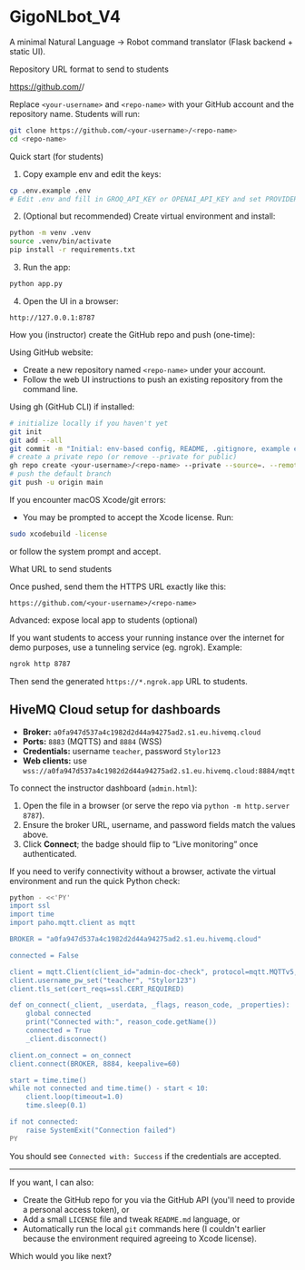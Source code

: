 # GigoNLbot_V4

A minimal Natural Language → Robot command translator (Flask backend + static UI).

Repository URL format to send to students

https://github.com/<your-username>/<repo-name>

Replace `<your-username>` and `<repo-name>` with your GitHub account and the repository name. Students will run:

```bash
git clone https://github.com/<your-username>/<repo-name>
cd <repo-name>
```

Quick start (for students)

1. Copy example env and edit the keys:

```bash
cp .env.example .env
# Edit .env and fill in GROQ_API_KEY or OPENAI_API_KEY and set PROVIDER accordingly
```

2. (Optional but recommended) Create virtual environment and install:

```bash
python -m venv .venv
source .venv/bin/activate
pip install -r requirements.txt
```

3. Run the app:

```bash
python app.py
```

4. Open the UI in a browser:

```
http://127.0.0.1:8787
```

How you (instructor) create the GitHub repo and push (one-time):

Using GitHub website:
- Create a new repository named `<repo-name>` under your account.
- Follow the web UI instructions to push an existing repository from the command line.

Using gh (GitHub CLI) if installed:

```bash
# initialize locally if you haven't yet
git init
git add --all
git commit -m "Initial: env-based config, README, .gitignore, example env"
# create a private repo (or remove --private for public)
gh repo create <your-username>/<repo-name> --private --source=. --remote=origin
# push the default branch
git push -u origin main
```

If you encounter macOS Xcode/git errors:
- You may be prompted to accept the Xcode license. Run:

```bash
sudo xcodebuild -license
```

or follow the system prompt and accept.

What URL to send students

Once pushed, send them the HTTPS URL exactly like this:

```
https://github.com/<your-username>/<repo-name>
```

Advanced: expose local app to students (optional)

If you want students to access your running instance over the internet for demo purposes, use a tunneling service (eg. ngrok). Example:

```bash
ngrok http 8787
```

Then send the generated `https://*.ngrok.app` URL to students.

## HiveMQ Cloud setup for dashboards

- **Broker:** `a0fa947d537a4c1982d2d44a94275ad2.s1.eu.hivemq.cloud`
- **Ports:** `8883` (MQTTS) and `8884` (WSS)
- **Credentials:** username `teacher`, password `Stylor123`
- **Web clients:** use `wss://a0fa947d537a4c1982d2d44a94275ad2.s1.eu.hivemq.cloud:8884/mqtt`

To connect the instructor dashboard (`admin.html`):

1. Open the file in a browser (or serve the repo via `python -m http.server 8787`).
2. Ensure the broker URL, username, and password fields match the values above.
3. Click **Connect**; the badge should flip to “Live monitoring” once authenticated.

If you need to verify connectivity without a browser, activate the virtual environment and run the quick Python check:

```bash
python - <<'PY'
import ssl
import time
import paho.mqtt.client as mqtt

BROKER = "a0fa947d537a4c1982d2d44a94275ad2.s1.eu.hivemq.cloud"

connected = False

client = mqtt.Client(client_id="admin-doc-check", protocol=mqtt.MQTTv5, transport="websockets")
client.username_pw_set("teacher", "Stylor123")
client.tls_set(cert_reqs=ssl.CERT_REQUIRED)

def on_connect(_client, _userdata, _flags, reason_code, _properties):
    global connected
    print("Connected with:", reason_code.getName())
    connected = True
    _client.disconnect()

client.on_connect = on_connect
client.connect(BROKER, 8884, keepalive=60)

start = time.time()
while not connected and time.time() - start < 10:
	client.loop(timeout=1.0)
	time.sleep(0.1)

if not connected:
	raise SystemExit("Connection failed")
PY
```

You should see `Connected with: Success` if the credentials are accepted.

---

If you want, I can also:
- Create the GitHub repo for you via the GitHub API (you'll need to provide a personal access token), or
- Add a small `LICENSE` file and tweak `README.md` language, or
- Automatically run the local `git` commands here (I couldn't earlier because the environment required agreeing to Xcode license).

Which would you like next?